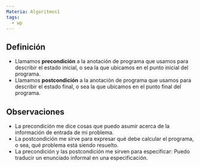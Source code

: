 ```yaml
---
Materia: Algoritmos1
tags:
  - wp
---
```

## Definición
- Llamamos **precondición** a la anotación de programa que usamos para describir el estado inicial, o sea la que ubicamos en el punto inicial del programa.
- Llamamos **postcondición** a la anotación de programa que usamos para describir el estado final, o sea la que ubicamos en el punto final del programa.

## Observaciones
- La precondición me dice cosas que puedo asumir acerca de la información de entrada de mi problema.
- La postcondición me sirve para expresar qué debe calcular el programa, o sea, qué problema está siendo resuelto.
- La precondición y las postcondición me sirven para especificar: Puedo traducir un enunciado informal en una especificación.

